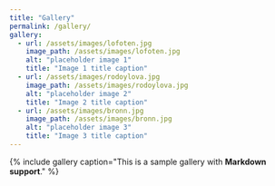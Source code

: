 ```yaml
---
title: "Gallery"
permalink: /gallery/
gallery:
  - url: /assets/images/lofoten.jpg
    image_path: /assets/images/lofoten.jpg
    alt: "placeholder image 1"
    title: "Image 1 title caption"
  - url: /assets/images/rodoylova.jpg
    image_path: /assets/images/rodoylova.jpg
    alt: "placeholder image 2"
    title: "Image 2 title caption"
  - url: /assets/images/bronn.jpg
    image_path: /assets/images/bronn.jpg
    alt: "placeholder image 3"
    title: "Image 3 title caption"
---
```


{% include gallery caption="This is a sample gallery with **Markdown support**." %}
